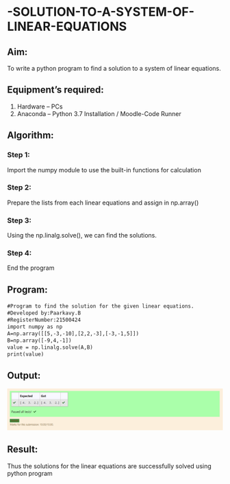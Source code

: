 # -SOLUTION-TO-A-SYSTEM-OF-LINEAR-EQUATIONS
## Aim:
To write a python program to find a solution to a system of linear equations.
## Equipment’s required:
1. 	Hardware – PCs
2. 	Anaconda – Python 3.7 Installation / Moodle-Code Runner
## Algorithm:
### Step 1: 
Import the numpy module to use the built-in functions for calculation
### Step 2: 
Prepare the lists from each linear equations and assign in np.array()
### Step 3: 
Using the np.linalg.solve(), we can find the solutions.
### Step 4: 
End the program
## Program:
```
#Program to find the solution for the given linear equations.
#Developed by:Paarkavy.B
#RegisterNumber:21500424
import numpy as np
A=np.array([[5,-3,-10],[2,2,-3],[-3,-1,5]])
B=np.array([-9,4,-1])
value = np.linalg.solve(A,B)
print(value)
```

## Output:
![output](./linearequation.png)
## Result:
Thus the solutions for the linear equations are successfully solved using python program

